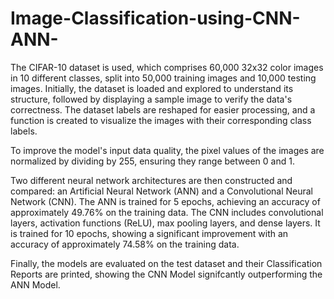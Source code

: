 # Image-Classification-using-CNN-ANN-
The CIFAR-10 dataset is used, which comprises 60,000 32x32 color images in 10 different classes, split into 50,000 training images and 10,000 testing images. Initially, the dataset is loaded and explored to understand its structure, followed by displaying a sample image to verify the data's correctness. The dataset labels are reshaped for easier processing, and a function is created to visualize the images with their corresponding class labels. 

To improve the model's input data quality, the pixel values of the images are normalized by dividing by 255, ensuring they range between 0 and 1. 

Two different neural network architectures are then constructed and compared: an Artificial Neural Network (ANN) and a Convolutional Neural Network (CNN). The ANN is trained for 5 epochs, achieving an accuracy of approximately 49.76% on the training data. The CNN includes convolutional layers, activation functions (ReLU), max pooling layers, and dense layers. It is trained for 10 epochs, showing a significant improvement with an accuracy of approximately 74.58% on the training data. 

Finally, the models are evaluated on the test dataset and their Classification Reports are printed, showing the CNN Model signifcantly outperforming the ANN Model.

